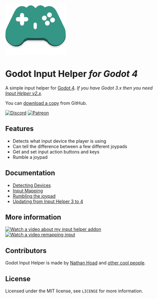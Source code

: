![Logo](docs/logo.svg)

# Godot Input Helper _for Godot 4_

A simple input helper for [Godot 4](https://godotengine.org/). _If you have Godot 3.x then you need [Input Helper v2.x](https://github.com/nathanhoad/godot_input_helper/tree/v2.x)._

You can [download a copy](https://github.com/nathanhoad/godot_input_helper/archive/refs/heads/main.zip) from GitHub.

[![Discord](https://img.shields.io/discord/945920743915524176?label=discord&logo=discord&logoColor=%23fff&style=for-the-badge)](https://discord.gg/zwBVQdJchX) [![Patreon](https://img.shields.io/badge/Patreon-Become%20a%20patron-%23f1465a?style=for-the-badge)](https://www.patreon.com/nathanhoad)

## Features

- Detects what input device the player is using
- Can tell the difference between a few different joypads
- Get and set input action buttons and keys
- Rumble a joypad

## Documentation

- [Detecting Devices](docs/Devices.md)
- [Input Mapping](docs/Mapping.md)
- [Rumbling the joypad](docs/Rumbling.md)
- [Updating from Input Helper 3 to 4](3to4.md)

## More information

[![Watch a video about my input helper addon](docs/detect-input-device.png)](https://youtu.be/Ol95TwAuARs)
[![Watch a video remapping input](docs/remapping-input.png)](https://youtu.be/KbOW_9zmv3w)

## Contributors

Godot Input Helper is made by [Nathan Hoad](https://nathanhoad.net) and [other cool people](https://github.com/nathanhoad/godot_input_helper/graphs/contributors).

## License

Licensed under the MIT license, see `LICENSE` for more information.
